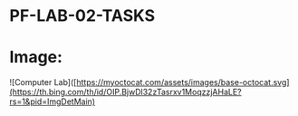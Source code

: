 # PF-LAB-02-TASKS
# Image:
![Computer Lab]([https://myoctocat.com/assets/images/base-octocat.svg](https://th.bing.com/th/id/OIP.BjwDl32zTasrxv1MoqzzjAHaLE?rs=1&pid=ImgDetMain)
